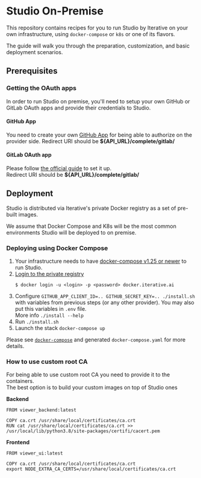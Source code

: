 # Studio On-Premise

This repository contains recipes for you to run Studio by Iterative on your own
infrastructure, using `docker-compose` or `k8s` or one of its flavors.

The guide will walk you through the preparation, customization, and basic
deployment scenarios.

## Prerequisites

### Getting the OAuth apps

In order to run Studio on premise, you'll need to setup your own GitHub or
GitLab OAuth apps and provide their credentials to Studio.

#### GitHub App

You need to create your own [GitHub App](https://docs.github.com/en/developers/apps/getting-started-with-apps/about-apps#about-github-apps) for being able to authorize on the provider side.
Redirect URI should be **${API_URL}/complete/gitlab/**

#### GitLab OAuth app

Please follow [the official guide](https://docs.gitlab.com/ee/integration/oauth_provider.html) to set it up.  
Redirect URI should be **${API_URL}/complete/gitlab/**

## Deployment

Studio is distributed via Iterative's private Docker registry as a set of
pre-built images.

We assume that Docker Compose and K8s will be the most common environments
Studio will be deployed to on premise.

### Deploying using Docker Compose

1. Your infrastructure needs to have
   [docker-compose v1.25 or newer](https://docs.docker.com/compose/install/) to
   run Studio.
2. [Login to the private registry](https://docs.docker.com/engine/reference/commandline/login/)
   ```
   $ docker login -u <login> -p <password> docker.iterative.ai
   ```
3. Configure `GITHUB_APP_CLIENT_ID=.. GITHUB_SECRET_KEY=.. ./install.sh` with variables
   from previous steps (or any other provider). You may also put this variables in `.env` file.  
   More info `./install --help`
4. Run `./install.sh`
5. Launch the stack `docker-compose up`

Please see [`docker-compose`](/docker-compose/) and generated `docker-compose.yaml` for more details.

### How to use custom root CA

For being able to use custom root CA you need to provide it to the containers.  
The best option is to build your custom images on top of Studio ones

**Backend**
```
FROM viewer_backend:latest

COPY ca.crt /usr/share/local/certificates/ca.crt
RUN cat /usr/share/local/certificates/ca.crt >> /usr/local/lib/python3.8/site-packages/certifi/cacert.pem
```

**Frontend**
```
FROM viewer_ui:latest

COPY ca.crt /usr/share/local/certificates/ca.crt
export NODE_EXTRA_CA_CERTS=/usr/share/local/certificates/ca.crt
```
